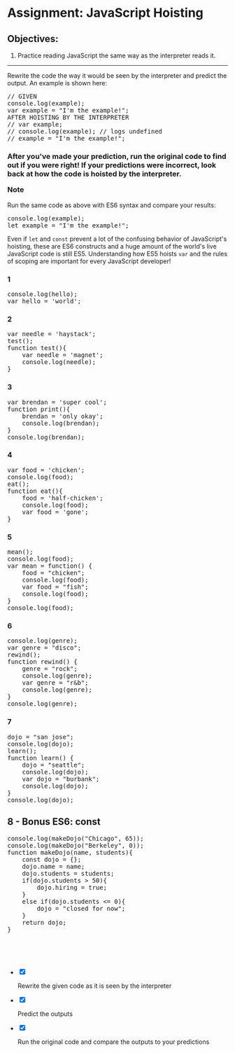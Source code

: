 <div class="module_description active_lesson_with_video ">
									<p> <br> <br> </p>
<h1 class="text-center">Assignment: JavaScript Hoisting</h1>
<h2>Objectives:</h2>
<ol><li>Practice reading JavaScript the same way as the interpreter reads it.</li></ol>
<hr>
<p>Rewrite the code the way it would be seen by the interpreter and predict the output. An example is shown here:</p>
<pre data-language="javascript" class="rainbow"><span class="comment from-rainbow">// GIVEN</span>
console.<span class="support method from-rainbow">log</span>(example);
<span class="keyword from-rainbow">var</span> example <span class="keyword operator from-rainbow">=</span> <span class="string from-rainbow">"I'm the example!"</span>;
AFTER HOISTING BY THE INTERPRETER
<span class="comment from-rainbow">// var example;</span>
<span class="comment from-rainbow">// console.log(example); // logs undefined</span>
<span class="comment from-rainbow">// example = "I'm the example!";</span>
</pre>
<h3><p>After you've made your prediction, run the original code to find out if you were right! If your predictions were incorrect, look back at how the code is hoisted by the interpreter.</p>Note</h3>
<div>
<p>Run the same code as above with ES6 syntax and compare your results:</p>
    <pre data-language="javascript" class="rainbow">console.<span class="support method from-rainbow">log</span>(example);
let example <span class="keyword operator from-rainbow">=</span> <span class="string from-rainbow">"I'm the example!"</span>;    </pre>
<p>Even if <code>let</code> and <code>const</code> prevent a lot of the confusing behavior of JavaScript's hoisting, these are ES6 constructs and a huge amount of the&nbsp;world's live JavaScript code is still ES5. Understanding how ES5 hoists <code>var</code> and the rules of scoping are important for every JavaScript developer!</p>
<h3>1</h3>
<pre class="rainbow" data-language="javascript">console.<span class="support method from-rainbow">log</span>(hello);                                   
<span class="keyword from-rainbow">var</span> hello <span class="keyword operator from-rainbow">=</span> <span class="string from-rainbow">'world'</span>;                                 
</pre>
<h3>2</h3><pre class="rainbow active_pre" data-language="javascript"><span class="keyword from-rainbow">var</span> needle <span class="keyword operator from-rainbow">=</span> <span class="string from-rainbow">'haystack'</span>;
<span class="function call from-rainbow">test</span>();
<span class="storage function from-rainbow">function</span> <span class="entity name function from-rainbow">test</span>(){
&nbsp;&nbsp;&nbsp;&nbsp;<span class="keyword from-rainbow">var</span> needle <span class="keyword operator from-rainbow">=</span> <span class="string from-rainbow">'magnet'</span>;
&nbsp;&nbsp;&nbsp;&nbsp;console.<span class="support method from-rainbow">log</span>(needle);
}
</pre>
<h3>3</h3>
<pre class="rainbow" data-language="javascript"><span class="keyword from-rainbow">var</span> brendan <span class="keyword operator from-rainbow">=</span> <span class="string from-rainbow">'super cool'</span>;
<span class="storage function from-rainbow">function</span> <span class="entity name function from-rainbow">print</span>(){
&nbsp;&nbsp;&nbsp;&nbsp;brendan <span class="keyword operator from-rainbow">=</span> <span class="string from-rainbow">'only okay'</span>;
&nbsp;&nbsp;&nbsp;&nbsp;console.<span class="support method from-rainbow">log</span>(brendan);
}
console.<span class="support method from-rainbow">log</span>(brendan);
</pre>
<h3>4</h3>
<pre class="rainbow" data-language="javascript"><span class="keyword from-rainbow">var</span> food <span class="keyword operator from-rainbow">=</span> <span class="string from-rainbow">'chicken'</span>;
console.<span class="support method from-rainbow">log</span>(food);
<span class="function call from-rainbow">eat</span>();
<span class="storage function from-rainbow">function</span> <span class="entity name function from-rainbow">eat</span>(){
&nbsp;&nbsp;&nbsp;&nbsp;food <span class="keyword operator from-rainbow">=</span> <span class="string from-rainbow">'half-chicken'</span>;
&nbsp;&nbsp;&nbsp;&nbsp;console.<span class="support method from-rainbow">log</span>(food);
&nbsp;&nbsp;&nbsp;&nbsp;<span class="keyword from-rainbow">var</span> food <span class="keyword operator from-rainbow">=</span> <span class="string from-rainbow">'gone'</span>;
}
</pre>
<h3>5</h3>
<pre class="rainbow" data-language="javascript"><span class="function call from-rainbow">mean</span>();
console.<span class="support method from-rainbow">log</span>(food);
<span class="keyword from-rainbow">var</span> mean <span class="keyword operator from-rainbow">=</span> <span class="keyword from-rainbow">function</span>() {
&nbsp;&nbsp;&nbsp;&nbsp;food <span class="keyword operator from-rainbow">=</span> <span class="string from-rainbow">"chicken"</span>;
&nbsp;&nbsp;&nbsp;&nbsp;console.<span class="support method from-rainbow">log</span>(food);
&nbsp;&nbsp;&nbsp;&nbsp;<span class="keyword from-rainbow">var</span> food <span class="keyword operator from-rainbow">=</span> <span class="string from-rainbow">"fish"</span>;
&nbsp;&nbsp;&nbsp;&nbsp;console.<span class="support method from-rainbow">log</span>(food);
}
console.<span class="support method from-rainbow">log</span>(food);
</pre>
<h3>6</h3>
<pre class="rainbow" data-language="javascript">console.<span class="support method from-rainbow">log</span>(genre);
<span class="keyword from-rainbow">var</span> genre <span class="keyword operator from-rainbow">=</span> <span class="string from-rainbow">"disco"</span>;
<span class="function call from-rainbow">rewind</span>();
<span class="storage function from-rainbow">function</span> <span class="entity name function from-rainbow active_pre">rewind</span>() {
&nbsp;&nbsp;&nbsp;&nbsp;genre <span class="keyword operator from-rainbow">=</span> <span class="string from-rainbow">"rock"</span>;
&nbsp;&nbsp;&nbsp;&nbsp;console.<span class="support method from-rainbow">log</span>(genre);
&nbsp;&nbsp;&nbsp;&nbsp;<span class="keyword from-rainbow">var</span> genre <span class="keyword operator from-rainbow">=</span> <span class="string from-rainbow">"r&amp;b"</span>;
&nbsp;&nbsp;&nbsp;&nbsp;console.<span class="support method from-rainbow">log</span>(genre);
}
console.<span class="support method from-rainbow">log</span>(genre);
</pre>
<h3>7</h3>
<pre class="rainbow" data-language="javascript">dojo <span class="keyword operator from-rainbow">=</span> <span class="string from-rainbow">"san jose"</span>;
console.<span class="support method from-rainbow">log</span>(dojo);
<span class="function call from-rainbow">learn</span>();
<span class="storage function from-rainbow">function</span> <span class="entity name function from-rainbow">learn</span>() {
&nbsp;&nbsp;&nbsp;&nbsp;dojo <span class="keyword operator from-rainbow">=</span> <span class="string from-rainbow">"seattle"</span>;
&nbsp;&nbsp;&nbsp;&nbsp;console.<span class="support method from-rainbow">log</span>(dojo);
&nbsp;&nbsp;&nbsp;&nbsp;<span class="keyword from-rainbow">var</span> dojo <span class="keyword operator from-rainbow">=</span> <span class="string from-rainbow">"burbank"</span>;
&nbsp;&nbsp;&nbsp;&nbsp;console.<span class="support method from-rainbow">log</span>(dojo);
}
console.<span class="support method from-rainbow">log</span>(dojo);</pre>
<h2>8 - Bonus ES6: const</h2>
    <pre class="rainbow" data-language="javascript">console.<span class="support method from-rainbow">log</span>(<span class="function call from-rainbow">makeDojo</span>(<span class="string from-rainbow">"Chicago"</span>, <span class="constant numeric from-rainbow">65</span>));
console.<span class="support method from-rainbow">log</span>(<span class="function call from-rainbow">makeDojo</span>(<span class="string from-rainbow">"Berkeley"</span>, <span class="constant numeric from-rainbow">0</span>));
<span class="storage function from-rainbow">function</span> <span class="entity name function from-rainbow">makeDojo</span>(name, students){
&nbsp;&nbsp;&nbsp;&nbsp;<span class="keyword from-rainbow">const</span> dojo <span class="keyword operator from-rainbow">=</span> {};
&nbsp;&nbsp;&nbsp;&nbsp;dojo.name <span class="keyword operator from-rainbow">=</span> name;
&nbsp;&nbsp;&nbsp;&nbsp;dojo.students <span class="keyword operator from-rainbow">=</span> students;
&nbsp;&nbsp;&nbsp;&nbsp;<span class="keyword from-rainbow">if</span>(dojo.students <span class="keyword operator from-rainbow">&gt;</span> <span class="constant numeric from-rainbow">50</span>){
&nbsp;&nbsp;&nbsp;&nbsp;&nbsp;&nbsp;&nbsp;&nbsp;dojo.hiring <span class="keyword operator from-rainbow">=</span> <span class="constant language from-rainbow">true</span>;
&nbsp;&nbsp;&nbsp;&nbsp;}
&nbsp;&nbsp;&nbsp;&nbsp;<span class="keyword from-rainbow">else</span> <span class="keyword from-rainbow">if</span>(dojo.students <span class="keyword operator from-rainbow">&lt;</span><span class="keyword operator from-rainbow">=</span> <span class="constant numeric from-rainbow">0</span>){
&nbsp;&nbsp;&nbsp;&nbsp;&nbsp;&nbsp;&nbsp;&nbsp;dojo <span class="keyword operator from-rainbow">=</span> <span class="string from-rainbow">"closed for now"</span>;
&nbsp;&nbsp;&nbsp;&nbsp;}
&nbsp;&nbsp;&nbsp;&nbsp;<span class="keyword from-rainbow">return</span> dojo;
}</pre>
<p></p>
</div>
<p> <br> <br> <br></p>
								</div>                
                <div class="todo_content">
										<ul class="todo_item_parent">
											<form action="/tracks/submit_todo" method="post" id="form_to_do_items">		
													<li>
														<input type="hidden" name="module_to_do_item_id[]" value="0">	
														<input type="hidden" name="is_completed[]" value="0" class="todo_status">	
														<input type="checkbox" id="todo_item_0" checked="checked" class="todo_check">														
														<label for="todo_item_0" class="todo_list_item">
															<div class="item_checkbox checked"></div>
															<p>Rewrite the given code as it is seen by the interpreter</p>	
														</label>	
													</li>
													<li>
														<input type="hidden" name="module_to_do_item_id[]" value="1">	
														<input type="hidden" name="is_completed[]" value="0" class="todo_status">	
														<input type="checkbox" id="todo_item_1" checked="checked" class="todo_check">														
														<label for="todo_item_1" class="todo_list_item">
															<div class="item_checkbox checked"></div>
															<p>Predict the outputs</p>	
														</label>	
													</li>
													<li>
														<input type="hidden" name="module_to_do_item_id[]" value="2">	
														<input type="hidden" name="is_completed[]" value="0" class="todo_status">	
														<input type="checkbox" id="todo_item_2" checked="checked" class="todo_check">														
														<label for="todo_item_2" class="todo_list_item">
															<div class="item_checkbox checked"></div>
															<p>Run the original code and compare the outputs to your predictions</p>	
														</label>	
													</li>									
												<input type="hidden" name="id" id="task_todo_id" value="5294688">
												<input type="hidden" name="chapter_module_id" value="45696">
												<input type="hidden" name="track_id" value="130">
												<input type="hidden" name="authenticity_token" value="sLO65z81Un8ogC/FYv7u6xcsFvuzeOSgTThZDbHAsxY=">
											</form>
										</ul>
									</div>
